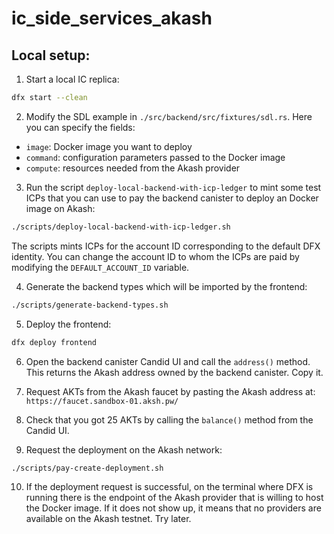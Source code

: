 # ic_side_services_akash

## Local setup:

1. Start a local IC replica:

```bash
dfx start --clean
```

2. Modify the SDL example in `./src/backend/src/fixtures/sdl.rs`. Here you can specify the fields:

- `image`: Docker image you want to deploy
- `command`: configuration parameters passed to the Docker image
- `compute`: resources needed from the Akash provider

3. Run the script `deploy-local-backend-with-icp-ledger` to mint some test ICPs that you can use to pay the backend canister to deploy an Docker image on Akash:

```bash
./scripts/deploy-local-backend-with-icp-ledger.sh
```

The scripts mints ICPs for the account ID corresponding to the default DFX identity. You can change the account ID to whom the ICPs are paid by modifying the `DEFAULT_ACCOUNT_ID` variable.

4. Generate the backend types which will be imported by the frontend:

```bash
./scripts/generate-backend-types.sh
```

5. Deploy the frontend:

```bash
dfx deploy frontend
```

6. Open the backend canister Candid UI and call the `address()` method. This returns the Akash address owned by the backend canister. Copy it.

7. Request AKTs from the Akash faucet by pasting the Akash address at: `https://faucet.sandbox-01.aksh.pw/`

8. Check that you got 25 AKTs by calling the `balance()` method from the Candid UI.

9. Request the deployment on the Akash network:

```bash
./scripts/pay-create-deployment.sh
```

10. If the deployment request is successful, on the terminal where DFX is running there is the endpoint of the Akash provider that is willing to host the Docker image. If it does not show up, it means that no providers are available on the Akash testnet. Try later.
